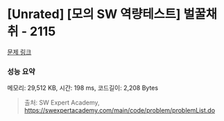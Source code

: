 # [Unrated] [모의 SW 역량테스트] 벌꿀채취 - 2115 

[문제 링크](https://swexpertacademy.com/main/code/problem/problemDetail.do?contestProbId=AV5V4A46AdIDFAWu) 

### 성능 요약

메모리: 29,512 KB, 시간: 198 ms, 코드길이: 2,208 Bytes



> 출처: SW Expert Academy, https://swexpertacademy.com/main/code/problem/problemList.do